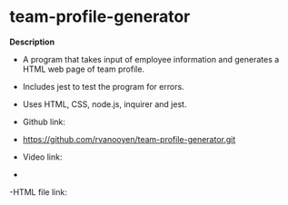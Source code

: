 # team-profile-generator

**Description**

- A program that takes input of employee information and generates a HTML web page of team profile.
- Includes jest to test the program for errors.
- Uses HTML, CSS, node.js, inquirer and jest.

- Github link:
- https://github.com/rvanooyen/team-profile-generator.git

- Video link:
- 

-HTML file link:
